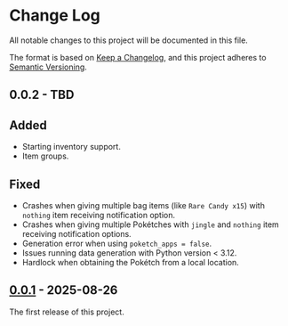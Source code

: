 # Change Log

All notable changes to this project will be documented in this file.

The format is based on [Keep a Changelog](https://keepachangelog.com/en/1.0.0/),
and this project adheres to [Semantic Versioning](https://semver.org/spec/v2.0.0.html).

## 0.0.2 - TBD
## Added
* Starting inventory support.
* Item groups.
## Fixed
* Crashes when giving multiple bag items (like `Rare Candy x15`) with `nothing` item receiving notification option.
* Crashes when giving multiple Pokétches with `jingle` and `nothing` item receiving notification options.
* Generation error when using `poketch_apps = false`.
* Issues running data generation with Python version < 3.12.
* Hardlock when obtaining the Pokétch from a local location.

## [0.0.1] - 2025-08-26
The first release of this project.

[0.0.1]: https://github.com/ljtpetersen/platinum_archipelago/releases/tag/v0.0.1
